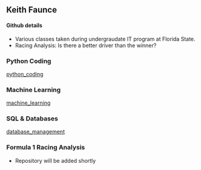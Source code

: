 ## Keith Faunce

#### Github details

* Various classes taken during undergraudate IT program at Florida State.
* Racing Analysis: Is there a better driver than the winner?

### Python Coding
[python_coding](https://github.com/WizzyHarry/Python-Coding)

### Machine Learning
[machine_learning](https://github.com/WizzyHarry/Machine_Learning)

### SQL & Databases
[database_management](https://github.com/WizzyHarry/database_management.git)

### Formula 1 Racing Analysis
* Repository will be added shortly


<!--
**WizzyHarry/WizzyHarry** is a ✨ _special_ ✨ repository because its `README.md` (this file) appears on your GitHub profile.

Here are some ideas to get you started:

- 🔭 I’m currently working on ...
- 🌱 I’m currently learning ...
- 👯 I’m looking to collaborate on ...
- 🤔 I’m looking for help with ...
- 💬 Ask me about ...
- 📫 How to reach me: ...
- 😄 Pronouns: ...
- ⚡ Fun fact: ...
-->
